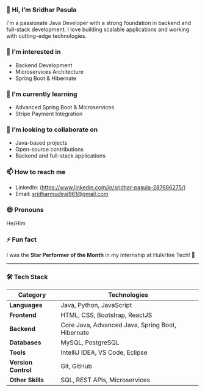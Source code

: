 ### 👋 Hi, I’m Sridhar Pasula  
I'm a passionate Java Developer with a strong foundation in backend and full-stack development. I love building scalable applications and working with cutting-edge technologies.  

### 👀 I’m interested in  
- Backend Development  
- Microservices Architecture  
- Spring Boot & Hibernate  

### 🌱 I’m currently learning  
- Advanced Spring Boot & Microservices  
- Stripe Payment Integration   

### 💞️ I’m looking to collaborate on  
- Java-based projects  
- Open-source contributions  
- Backend and full-stack applications  

### 📫 How to reach me  
- LinkedIn: (https://www.linkedin.com/in/sridhar-pasula-287686275/)  
- Email: [sridharmudiraj961@gmail.com](#)  

### 😄 Pronouns  
He/Him  

### ⚡ Fun fact  
I was the **Star Performer of the Month** in my internship at HulkHire Tech! 🚀  

--------------------------------------------------------------------------------------------------------------------------------------------------------------------------------

### 🛠️ Tech Stack  

| Category        | Technologies |
|---------------|-------------|
| **Languages**   | Java, Python, JavaScript |
| **Frontend**    | HTML, CSS, Bootstrap, ReactJS |
| **Backend**     | Core Java, Advanced Java, Spring Boot, Hibernate |
| **Databases**   | MySQL, PostgreSQL |
| **Tools**       | IntelliJ IDEA, VS Code, Eclipse |
| **Version Control** | Git, GitHub |
| **Other Skills** | SQL, REST APIs, Microservices |

